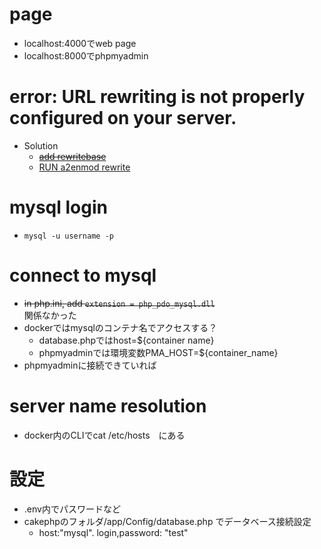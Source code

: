 
# page
- localhost:4000でweb page
- localhost:8000でphpmyadmin

# error: URL rewriting is not properly configured on your server.
- Solution
    - ~~[add rewritebase](https://blue-red.ddo.jp/~ao/wiki/wiki.cgi?page=CakePHP)~~
    - [RUN a2enmod rewrite](https://qiita.com/mochizukikotaro/items/57c429d5fd6ab8725868)

# mysql login
- <code>mysql -u username -p</code>

# connect to mysql
- <del>in php.ini, add <code>extension = php_pdo_mysql.dll </code></del>関係なかった
- dockerではmysqlのコンテナ名でアクセスする？
    - database.phpではhost=${container name}
    - phpmyadminでは環境変数PMA_HOST=${container_name}
- phpmyadminに接続できていれば



# server name resolution
- docker内のCLIでcat /etc/hosts　にある



# 設定
- .env内でパスワードなど
- cakephpのフォルダ/app/Config/database.php でデータベース接続設定
    - host:"mysql". login,password: "test"